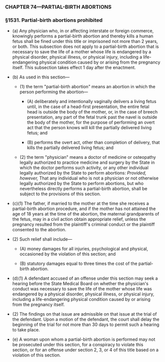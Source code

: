 ### **CHAPTER 74—PARTIAL-BIRTH ABORTIONS**

### §1531. Partial-birth abortions prohibited
* (a) Any physician who, in or affecting interstate or foreign commerce, knowingly performs a partial-birth abortion and thereby kills a human fetus shall be fined under this title or imprisoned not more than 2 years, or both. This subsection does not apply to a partial-birth abortion that is necessary to save the life of a mother whose life is endangered by a physical disorder, physical illness, or physical injury, including a life-endangering physical condition caused by or arising from the pregnancy itself. This subsection takes effect 1 day after the enactment.

* (b) As used in this section—

  * (1) the term "partial-birth abortion" means an abortion in which the person performing the abortion—

    * (A) deliberately and intentionally vaginally delivers a living fetus until, in the case of a head-first presentation, the entire fetal head is outside the body of the mother, or, in the case of breech presentation, any part of the fetal trunk past the navel is outside the body of the mother, for the purpose of performing an overt act that the person knows will kill the partially delivered living fetus; and

    * (B) performs the overt act, other than completion of delivery, that kills the partially delivered living fetus; and


  * (2) the term "physician" means a doctor of medicine or osteopathy legally authorized to practice medicine and surgery by the State in which the doctor performs such activity, or any other individual legally authorized by the State to perform abortions: _Provided, however,_ That any individual who is not a physician or not otherwise legally authorized by the State to perform abortions, but who nevertheless directly performs a partial-birth abortion, shall be subject to the provisions of this section.


* (c)(1) The father, if married to the mother at the time she receives a partial-birth abortion procedure, and if the mother has not attained the age of 18 years at the time of the abortion, the maternal grandparents of the fetus, may in a civil action obtain appropriate relief, unless the pregnancy resulted from the plaintiff's criminal conduct or the plaintiff consented to the abortion.

* (2) Such relief shall include—

  * (A) money damages for all injuries, psychological and physical, occasioned by the violation of this section; and

  * (B) statutory damages equal to three times the cost of the partial-birth abortion.


* (d)(1) A defendant accused of an offense under this section may seek a hearing before the State Medical Board on whether the physician's conduct was necessary to save the life of the mother whose life was endangered by a physical disorder, physical illness, or physical injury, including a life-endangering physical condition caused by or arising from the pregnancy itself.

* (2) The findings on that issue are admissible on that issue at the trial of the defendant. Upon a motion of the defendant, the court shall delay the beginning of the trial for not more than 30 days to permit such a hearing to take place.

* (e) A woman upon whom a partial-birth abortion is performed may not be prosecuted under this section, for a conspiracy to violate this section, or for an offense under section 2, 3, or 4 of this title based on a violation of this section.
